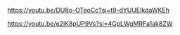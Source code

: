 https://youtu.be/DU8o-OTeoCc?si=t9-dYUUEIkdaWKEh


https://youtu.be/e2iK8pUP9Vs?si=4GpLWgMRFa1ak8ZW
